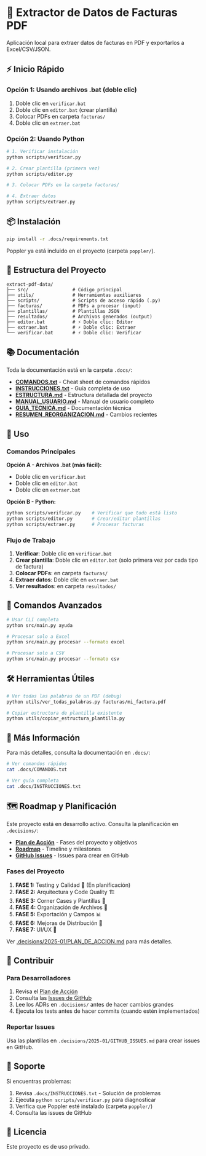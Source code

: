 # 📄 Extractor de Datos de Facturas PDF

Aplicación local para extraer datos de facturas en PDF y exportarlos a Excel/CSV/JSON.

## ⚡ Inicio Rápido

### Opción 1: Usando archivos .bat (doble clic)
1. Doble clic en `verificar.bat`
2. Doble clic en `editor.bat` (crear plantilla)
3. Colocar PDFs en carpeta `facturas/`
4. Doble clic en `extraer.bat`

### Opción 2: Usando Python
```bash
# 1. Verificar instalación
python scripts/verificar.py

# 2. Crear plantilla (primera vez)
python scripts/editor.py

# 3. Colocar PDFs en la carpeta facturas/

# 4. Extraer datos
python scripts/extraer.py
```

## 📦 Instalación

```bash
pip install -r .docs/requirements.txt
```

Poppler ya está incluido en el proyecto (carpeta `poppler/`).

## 📁 Estructura del Proyecto

```
extract-pdf-data/
├── src/                # Código principal
├── utils/              # Herramientas auxiliares
├── scripts/            # Scripts de acceso rápido (.py)
├── facturas/           # PDFs a procesar (input)
├── plantillas/         # Plantillas JSON
├── resultados/         # Archivos generados (output)
├── editor.bat          # ⚡ Doble clic: Editor
├── extraer.bat         # ⚡ Doble clic: Extraer
└── verificar.bat       # ⚡ Doble clic: Verificar
```

## 📚 Documentación

Toda la documentación está en la carpeta `.docs/`:

- **[COMANDOS.txt](.docs/COMANDOS.txt)** - Cheat sheet de comandos rápidos
- **[INSTRUCCIONES.txt](.docs/INSTRUCCIONES.txt)** - Guía completa de uso
- **[ESTRUCTURA.md](.docs/ESTRUCTURA.md)** - Estructura detallada del proyecto
- **[MANUAL_USUARIO.md](.docs/MANUAL_USUARIO.md)** - Manual de usuario completo
- **[GUIA_TECNICA.md](.docs/GUIA_TECNICA.md)** - Documentación técnica
- **[RESUMEN_REORGANIZACION.md](.docs/RESUMEN_REORGANIZACION.md)** - Cambios recientes

## 🚀 Uso

### Comandos Principales

**Opción A - Archivos .bat (más fácil):**
- Doble clic en `verificar.bat`
- Doble clic en `editor.bat`
- Doble clic en `extraer.bat`

**Opción B - Python:**
```bash
python scripts/verificar.py    # Verificar que todo está listo
python scripts/editor.py       # Crear/editar plantillas
python scripts/extraer.py      # Procesar facturas
```

### Flujo de Trabajo

1. **Verificar**: Doble clic en `verificar.bat`
2. **Crear plantilla**: Doble clic en `editor.bat` (solo primera vez por cada tipo de factura)
3. **Colocar PDFs**: en carpeta `facturas/`
4. **Extraer datos**: Doble clic en `extraer.bat`
5. **Ver resultados**: en carpeta `resultados/`

## 🔧 Comandos Avanzados

```bash
# Usar CLI completa
python src/main.py ayuda

# Procesar solo a Excel
python src/main.py procesar --formato excel

# Procesar solo a CSV
python src/main.py procesar --formato csv
```

## 🛠️ Herramientas Útiles

```bash
# Ver todas las palabras de un PDF (debug)
python utils/ver_todas_palabras.py facturas/mi_factura.pdf

# Copiar estructura de plantilla existente
python utils/copiar_estructura_plantilla.py
```

## 📖 Más Información

Para más detalles, consulta la documentación en `.docs/`:

```bash
# Ver comandos rápidos
cat .docs/COMANDOS.txt

# Ver guía completa
cat .docs/INSTRUCCIONES.txt
```

## 🗺️ Roadmap y Planificación

Este proyecto está en desarrollo activo. Consulta la planificación en `.decisions/`:

- **[Plan de Acción](.decisions/2025-01/PLAN_DE_ACCION.md)** - Fases del proyecto y objetivos
- **[Roadmap](.decisions/2025-01/ROADMAP.md)** - Timeline y milestones
- **[GitHub Issues](.decisions/2025-01/GITHUB_ISSUES.md)** - Issues para crear en GitHub

### Fases del Proyecto

1. **FASE 1:** Testing y Calidad 🧪 (En planificación)
2. **FASE 2:** Arquitectura y Code Quality 🏗️
3. **FASE 3:** Corner Cases y Plantillas 🔧
4. **FASE 4:** Organización de Archivos 📂
5. **FASE 5:** Exportación y Campos 📊
6. **FASE 6:** Mejoras de Distribución 🚀
7. **FASE 7:** UI/UX 🎨

Ver [.decisions/2025-01/PLAN_DE_ACCION.md](.decisions/2025-01/PLAN_DE_ACCION.md) para más detalles.

## 🤝 Contribuir

### Para Desarrolladores

1. Revisa el [Plan de Acción](.decisions/2025-01/PLAN_DE_ACCION.md)
2. Consulta las [Issues de GitHub](.decisions/2025-01/GITHUB_ISSUES.md)
3. Lee los ADRs en `.decisions/` antes de hacer cambios grandes
4. Ejecuta los tests antes de hacer commits (cuando estén implementados)

### Reportar Issues

Usa las plantillas en `.decisions/2025-01/GITHUB_ISSUES.md` para crear issues en GitHub.

## 🤝 Soporte

Si encuentras problemas:
1. Revisa `.docs/INSTRUCCIONES.txt` - Solución de problemas
2. Ejecuta `python scripts/verificar.py` para diagnosticar
3. Verifica que Poppler esté instalado (carpeta `poppler/`)
4. Consulta las issues de GitHub

## 📝 Licencia

Este proyecto es de uso privado.
